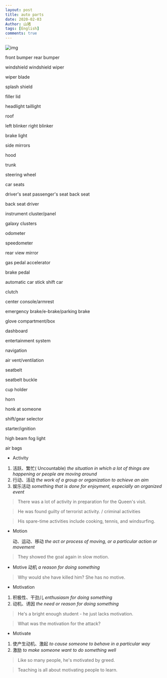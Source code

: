 ```yaml
---
layout: post
title: auto parts
date: 2020-02-03
Author: 山猪
tags: [English]
comments: true
---
```

![img](https://hips.hearstapps.com/hmg-prod.s3.amazonaws.com/images/rw0115yea-07-1545343575.jpg?crop=1.00xw:0.676xh;0,0.199xh&resize=2048:*)

<!-- more -->

front bumper
rear bumper

windshield
windshield wiper

wiper blade

splash shield

filler lid

headlight
taillight

roof

left blinker
right blinker

brake light

side mirrors

hood

trunk

steering wheel

car seats

driver's seat
passenger's seat
back seat

back seat driver

instrument cluster/panel

galaxy clusters

odometer

speedometer

rear view mirror

gas pedal
accelerator

brake pedal

automatic car
stick shift car

clutch

center console/armrest

emergency brake/e-brake/parking brake

glove compartment/box

dashboard

entertainment system

navigation

air vent/ventilation

seatbelt

seatbelt buckle

cup holder

horn

honk at someone

shift/gear selector

starter/ignition

high beam
fog light

air bags




- Activity
1. 活跃、繁忙( Uncountable) *the situation in which a lot of things are happening or people are moving around*
2. 行动、活动 *the work of a group or organization to achieve an aim*
3. 娱乐活动 *something that is done for enjoyment, especially an organized event*

>  There was a lot of activity in preparation for the Queen's visit.

>  He was found guilty of terrorist activity. / criminal activities

>  His spare-time activities include cooking, tennis, and windsurfing.

- Motion

  动、运动、移动 *the act or process of moving, or a particular action or movement*

>  They showed the goal again in slow motion.

- Motive
  动机 *a reason for doing something*

>  Why would she have killed him? She has no motive.

- Motivation
1. 积极性、干劲儿 *enthusiasm for doing something* 
2. 动机、诱因 *the need or reason for doing something*

>  He's a bright enough student - he just lacks motivation.

>  What was the motivation for the attack?

- Motivate
1. 使产生动机、激起 *to cause someone to behave in a particular way* 
2. 激励 *to make someone want to do something well*

>  Like so many people, he's motivated by greed.

>  Teaching is all about motivating people to learn.



